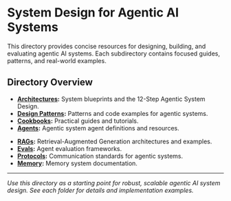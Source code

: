 # System Design for Agentic AI Systems

This directory provides concise resources for designing, building, and evaluating agentic AI systems. Each subdirectory contains focused guides, patterns, and real-world examples.

## Directory Overview

- **[Architectures](./architectures/README.md):** System blueprints and the 12-Step Agentic System Design.
- **[Design Patterns](./design-patterns/agentic-ai-design-patterns.md):** Patterns and code examples for agentic systems.
- **[Cookbooks](./cookbooks/README.md):** Practical guides and tutorials.
- **[Agents](./agents/README.md):** Agentic system agent definitions and resources.
<!-- - **[Layers](./layers/README.md):** Cognitive and reasoning layer designs. -->
- **[RAGs](./RAGs/README.md):** Retrieval-Augmented Generation architectures and examples.
- **[Evals](./evals/README.md):** Agent evaluation frameworks.
- **[Protocols](./protocols/README.md):** Communication standards for agentic systems.
- **[Memory](./memory/README.md):** Memory system documentation.
<!-- - **[_agent_ops](./_agent_ops/README.md):** Agent operations and monitoring tools. -->

---

*Use this directory as a starting point for robust, scalable agentic AI system design. See each folder for details and implementation examples.* 